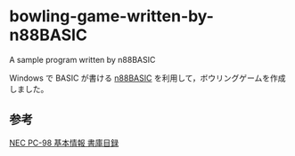 # bowling-game-written-by-n88BASIC
A sample program written by n88BASIC

Windows で BASIC が書ける [n88BASIC](https://www.vector.co.jp/soft/win95/prog/se055956.html) を利用して，ボウリングゲームを作成しました。

## 参考
[NEC PC-98 基本情報 書庫目録](http://island.geocities.jp/cklouch/column/pc98bas/indexes.htm)